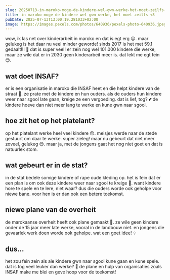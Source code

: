 ```yaml
---
slug: 20250713-in-maroko-moge-de-kindere-wel-gwn-werke-het-moet-zeilfs-3
title: in maroko moge de kindere wel gwn werke, het moet zeilfs <3
pubDate: 2025-07-13T13:00:19.281033+02:00
image: https://images.pexels.com/photos/640936/pexels-photo-640936.jpeg
---
```

wow, ik las net over kinderarbeit in maroko en dat is egt erg 😮. maar gelukeg is het daar nu veel minder geworde! sinds 2017 is het met 59,1 gedaalt!!! 🎊 dat is super veel! er zein nog wel 101.000 kindere die werke, maar ze wile dat er in 2030 geen kinderarbeit meer is. dat lekt me egt fein 😊.

## wat doet INSAF?

er is een organisatie in maroko die INSAF heet en die helpt kindere van de straat 🏢. ze prate met de kindere en hun ouders. als de ouders hun kindere weer naar sgool late gaan, kreige ze een vergoeding. dat is lief, tog? 💕 de kindere hoeve dan niet meer lang te werke en kune gwn naar sgool.

## hoe zit het op het platelant?

op het platelant werke heel veel kindere 😟. meisjes werde naar de stede gestuurt om daar te werke. super zieleg! maar nu gebeurt dat niet meer zoveel, gelukeg 😊. maar ja, met de jongens gaat het nog niet goet en dat is natuurlek stom.

## wat gebeurt er in de stat?

in de stat bedele somige kindere of rape oude kleding op. het is fein dat er een plan is om ook deze kindere weer naar sgool te kreige 🏫. want kindere hore te spele en te lere, niet waar? dus die ouders worde ook geholpe voor niewe bane. voor hen is er dan ook een betere toekomst.

## niewe plane van de overheit

de marokaanse overheit heeft ook plane gemaakt 🎯. ze wile geen kindere onder de 15 jaar meer late werke, vooral in de landbouw niet. en jongens die gevaarlek werk doen worde ook geholpe. wat een goet idee! 💡

## dus...

het zou fein zein als ale kindere gwn naar sgool kune gaan en kune spele. dat is tog veel leuker dan werke? 🎠 de plane en hulp van organisaties zoals INSAF make me blei en geve hoop voor de toekomst!
